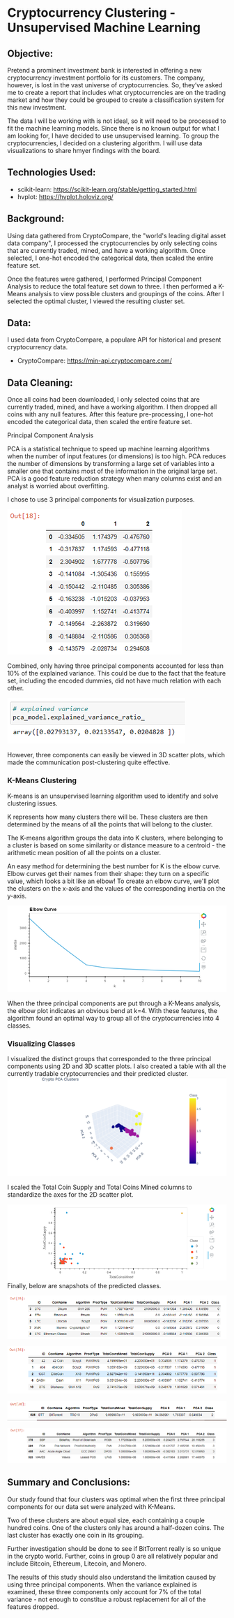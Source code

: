 
# Cryptocurrency Clustering - Unsupervised Machine Learning
## Objective:
Pretend a prominent investment bank is interested in offering a new cryptocurrency investment portfolio for its customers. The company, however, is lost in the vast universe of cryptocurrencies. So, they’ve asked me to create a report that includes what cryptocurrencies are on the trading market and how they could be grouped to create a classification system for this new investment.

The data I will be working with is not ideal, so it will need to be processed to fit the machine learning models. Since there is no known output for what I am looking for, I have decided to use unsupervised learning. To group the cryptocurrencies, I decided on a clustering algorithm. I will use data visualizations to share hmyer findings with the board.
## Technologies Used:
* scikit-learn: https://scikit-learn.org/stable/getting_started.html
* hvplot: https://hvplot.holoviz.org/
## Background:
Using data gathered from CryptoCompare, the "world's leading digital asset data company", I processed the cryptocurrencies by only selecting coins that are currently traded, mined, and have a working algorithm. Once selected, I one-hot encoded the categorical data, then scaled the entire feature set.

Once the features were gathered, I performed Principal Component Analysis to reduce the total feature set down to three. I then performed a K-Means analysis to view possible clusters and groupings of the coins. After I selected the optimal cluster, I viewed the resulting cluster set.
## Data:
I used data from CryptoCompare, a populare API for historical and present cryptocurrency data.

* CryptoCompare: https://min-api.cryptocompare.com/
## Data Cleaning:
Once all coins had been downloaded, I only selected coins that are currently traded, mined, and have a working algorithm. I then dropped all coins with any null features. After this feature pre-processing, I one-hot encoded the categorical data, then scaled the entire feature set.

Principal Component Analysis

PCA is a statistical technique to speed up machine learning algorithms when the number of input features (or dimensions) is too high. PCA reduces the number of dimensions by transforming a large set of variables into a smaller one that contains most of the information in the original large set. PCA is a good feature reduction strategy when many columns exist and an analyst is worried about overfitting.

I chose to use 3 principal components for visualization purposes.

![](https://github.com/Spandanson/Crypto_Clustering/blob/master/Resources/pca.png)

Combined, only having three principal components accounted for less than 10% of the explained variance. This could be due to the fact that the feature set, including the encoded dummies, did not have much relation with each other.

![](https://github.com/Spandanson/Crypto_Clustering/blob/master/Resources/pca_exp.png)

However, three components can easily be viewed in 3D scatter plots, which made the communication post-clustering quite effective.
### K-Means Clustering
K-means is an unsupervised learning algorithm used to identify and solve clustering issues.

K represents how many clusters there will be. These clusters are then determined by the means of all the points that will belong to the cluster.

The K-means algorithm groups the data into K clusters, where belonging to a cluster is based on some similarity or distance measure to a centroid - the arithmetic mean position of all the points on a cluster.

An easy method for determining the best number for K is the elbow curve. Elbow curves get their names from their shape: they turn on a specific value, which looks a bit like an elbow! To create an elbow curve, we'll plot the clusters on the x-axis and the values of the corresponding inertia on the y-axis.

![](https://github.com/Spandanson/Crypto_Clustering/blob/master/Resources/Elbow%20curve.png)

When the three principal components are put through a K-Means analysis, the elbow plot indicates an obvious bend at k=4. With these features, the algorithm found an optimal way to group all of the cryptocurrencies into 4 classes.

### Visualizing Classes
I visualized the distinct groups that corresponded to the three principal components using 2D and 3D scatter plots. I also created a table with all the currently tradable cryptocurrencies and their predicted cluster.
![](https://github.com/Spandanson/Crypto_Clustering/blob/master/Resources/scatter3d.png)

I scaled the Total Coin Supply and Total Coins Mined columns to standardize the axes for the 2D scatter plot.

![](https://github.com/Spandanson/Crypto_Clustering/blob/master/Resources/scatter2d.png)
Finally, below are snapshots of the predicted classes.

![](https://github.com/Spandanson/Crypto_Clustering/blob/master/Resources/Group%200.png)

![](https://github.com/Spandanson/Crypto_Clustering/blob/master/Resources/Group%201.png)

![](https://github.com/Spandanson/Crypto_Clustering/blob/master/Resources/Group%202.png)

![](https://github.com/Spandanson/Crypto_Clustering/blob/master/Resources/Group%203.png)

## Summary and Conclusions:

Our study found that four clusters was optimal when the first three principal components for our data set were analyzed with K-Means.

Two of these clusters are about equal size, each containing a couple hundred coins. One of the clusters only has around a half-dozen coins. The last cluster has exactly one coin in its grouping.

Further investigation should be done to see if BitTorrent really is so unique in the crypto world. Further, coins in group 0 are all relatively popular and include Bitcoin, Ethereum, Litecoin, and Monero.

The results of this study should also understand the limitation caused by using three principal components. When the variance explained is examined, these three components only account for 7% of the total variance - not enough to constitue a robust replacement for all of the features dropped.





